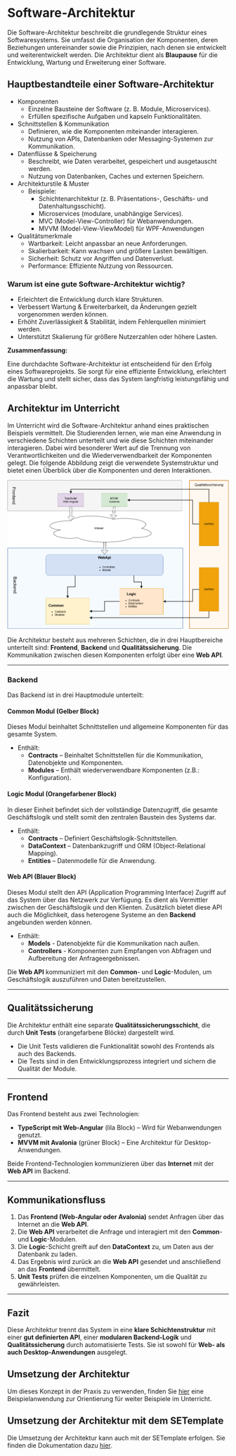 # Software-Architektur

Die Software-Architektur beschreibt die grundlegende Struktur eines Softwaresystems. Sie umfasst die Organisation der Komponenten, deren Beziehungen untereinander sowie die Prinzipien, nach denen sie entwickelt und weiterentwickelt werden. Die Architektur dient als **Blaupause** für die Entwicklung, Wartung und Erweiterung einer Software.

## Hauptbestandteile einer Software-Architektur

- Komponenten
  - Einzelne Bausteine der Software (z. B. Module, Microservices).
  - Erfüllen spezifische Aufgaben und kapseln Funktionalitäten.
- Schnittstellen & Kommunikation
  - Definieren, wie die Komponenten miteinander interagieren.
  - Nutzung von APIs, Datenbanken oder Messaging-Systemen zur Kommunikation.
- Datenflüsse & Speicherung
  - Beschreibt, wie Daten verarbeitet, gespeichert und ausgetauscht werden.
  - Nutzung von Datenbanken, Caches und externen Speichern.
- Architekturstile & Muster
  - Beispiele:
    - Schichtenarchitektur (z. B. Präsentations-, Geschäfts- und Datenhaltungsschicht).
    - Microservices (modulare, unabhängige Services).
    - MVC (Model-View-Controller) für Webanwendungen.
    - MVVM (Model-View-ViewModel) für WPF-Anwendungen
- Qualitätsmerkmale
  - Wartbarkeit: Leicht anpassbar an neue Anforderungen.
  - Skalierbarkeit: Kann wachsen und größere Lasten bewältigen.
  - Sicherheit: Schutz vor Angriffen und Datenverlust.
  - Performance: Effiziente Nutzung von Ressourcen.

### Warum ist eine gute Software-Architektur wichtig?

- Erleichtert die Entwicklung durch klare Strukturen.
- Verbessert Wartung & Erweiterbarkeit, da Änderungen gezielt vorgenommen werden können.
- Erhöht Zuverlässigkeit & Stabilität, indem Fehlerquellen minimiert werden.
- Unterstützt Skalierung für größere Nutzerzahlen oder höhere Lasten.

**Zusammenfassung:**

Eine durchdachte Software-Architektur ist entscheidend für den Erfolg eines Softwareprojekts. Sie sorgt für eine effiziente Entwicklung, erleichtert die Wartung und stellt sicher, dass das System langfristig leistungsfähig und anpassbar bleibt.

## Architektur im Unterricht

Im Unterricht wird die Software-Architektur anhand eines praktischen Beispiels vermittelt. Die Studierenden lernen, wie man eine Anwendung in verschiedene Schichten unterteilt und wie diese Schichten miteinander interagieren. Dabei wird besonderer Wert auf die Trennung von Verantwortlichkeiten und die Wiederverwendbarkeit der Komponenten gelegt. Die folgende Abbildung zeigt die verwendete Systemstruktur und bietet einen Überblick über die Komponenten und deren Interaktionen.

![Software-Architektur](/img/systemstructure.png)

Die Architektur besteht aus mehreren Schichten, die in drei Hauptbereiche unterteilt sind: **Frontend**, **Backend** und **Qualitätssicherung**. Die Kommunikation zwischen diesen Komponenten erfolgt über eine **Web API**.

---

### Backend

Das Backend ist in drei Hauptmodule unterteilt:

#### Common Modul (Gelber Block)

Dieses Modul beinhaltet Schnittstellen und allgemeine Komponenten für das gesamte System.

- Enthält:
  - **Contracts** – Beinhaltet Schnittstellen für die Kommunikation, Datenobjekte und Komponenten.
  - **Modules** – Enthält wiederverwendbare Komponenten (z.B.: Konfiguration).

#### Logic Modul (Orangefarbener Block)

In dieser Einheit befindet sich der vollständige Datenzugriff, die gesamte Geschäftslogik und stellt somit den zentralen Baustein des Systems dar.

- Enthält:
  - **Contracts** – Definiert Geschäftslogik-Schnittstellen.
  - **DataContext** – Datenbankzugriff und ORM (Object-Relational Mapping).
  - **Entities** – Datenmodelle für die Anwendung.

#### Web API (Blauer Block)

Dieses Modul stellt den API (Application Programming Interface) Zugriff auf das System über das Netzwerk zur Verfügung. Es dient als Vermittler zwischen der Geschäftslogik und den Klienten. Zusätzlich bietet diese API auch die Möglichkeit, dass heterogene Systeme an den **Backend** angebunden werden können.

- Enthält:
  - **Models** - Datenobjekte für die Kommunikation nach außen.
  - **Controllers** - Komponenten zum Empfangen von Abfragen und Aufbereitung der Anfrageergebnissen.

Die **Web API** kommuniziert mit den **Common**- und **Logic**-Modulen, um Geschäftslogik auszuführen und Daten bereitzustellen.

---

## Qualitätssicherung

Die Architektur enthält eine separate **Qualitätssicherungsschicht**, die durch **Unit Tests** (orangefarbene Blöcke) dargestellt wird.

- Die Unit Tests validieren die Funktionalität sowohl des Frontends als auch des Backends.
- Die Tests sind in den Entwicklungsprozess integriert und sichern die Qualität der Module.

---

## Frontend

Das Frontend besteht aus zwei Technologien:

- **TypeScript mit Web-Angular** (lila Block) – Wird für Webanwendungen genutzt.
- **MVVM mit Avalonia** (grüner Block) – Eine Architektur für Desktop-Anwendungen.

Beide Frontend-Technologien kommunizieren über das **Internet** mit der **Web API** im Backend.

---

## Kommunikationsfluss

1. Das **Frontend (Web-Angular oder Avalonia)** sendet Anfragen über das Internet an die **Web API**.
2. Die **Web API** verarbeitet die Anfrage und interagiert mit den **Common**- und **Logic**-Modulen.
3. Die **Logic**-Schicht greift auf den **DataContext** zu, um Daten aus der Datenbank zu laden.
4. Das Ergebnis wird zurück an die **Web API** gesendet und anschließend an das **Frontend** übermittelt.
5. **Unit Tests** prüfen die einzelnen Komponenten, um die Qualität zu gewährleisten.

---

## Fazit

Diese Architektur trennt das System in eine **klare Schichtenstruktur** mit einer **gut definierten API**, einer **modularen Backend-Logik** und **Qualitätssicherung** durch automatisierte Tests. Sie ist sowohl für **Web- als auch Desktop-Anwendungen** ausgelegt.

## Umsetzung der Architektur

Um dieses Konzept in der Praxis zu verwenden, finden Sie [hier](https://github.com/leoggehrer/SEArchitecture/blob/main/implementation.md) eine Beispielanwendung zur Orientierung für weiter Beispiele im Unterricht.

## Umsetzung der Architektur mit dem SETemplate

Die Umsetzung der Architektur kann auch mit der SETemplate erfolgen. Sie finden die Dokumentation dazu [hier](https://github.com/leoggehrer/SETemplate).
